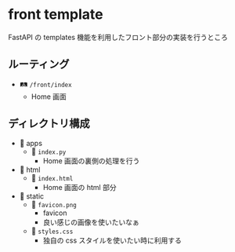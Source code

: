 # front template

FastAPI の templates 機能を利用したフロント部分の実装を行うところ

## ルーティング

- :railway_track: `/front/index`
  - Home 画面

## ディレクトリ構成

- :file_folder: apps
  - :memo: `index.py`
    - Home 画面の裏側の処理を行う
- :file_folder: html
  - :memo: `index.html`
    - Home 画面の html 部分
- :file_folder: static
  - :memo: `favicon.png`
    - favicon
    - 良い感じの画像を使いたいなぁ
  - :memo: `styles.css`
    - 独自の css スタイルを使いたい時に利用する
